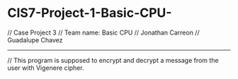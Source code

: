 # CIS7-Project-1-Basic-CPU-
// Case Project 3
// Team name: Basic CPU
// Jonathan Carreon
// Guadalupe Chavez

**************************************

// This program is supposed to encrypt and decrypt a message from the user with Vigenere cipher.

